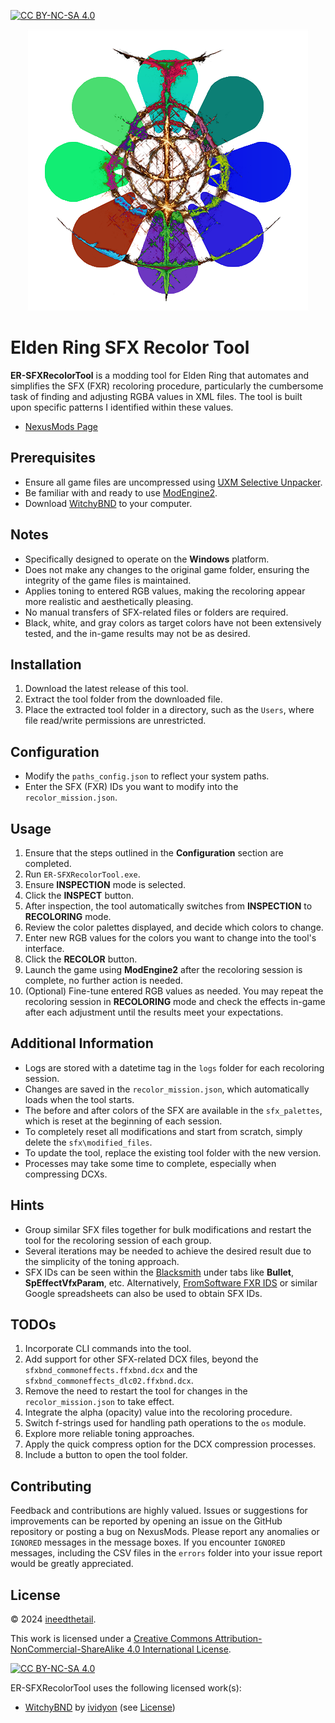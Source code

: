 [![CC BY-NC-SA 4.0][cc-by-nc-sa-shield]][cc-by-nc-sa]

<p align="center">
  <img src="https://github.com/tfb-sv/ER-SFXRecolorTool/blob/main/builders/recolor_logo.png?raw=true" />
</p>

# Elden Ring SFX Recolor Tool

**ER-SFXRecolorTool** is a modding tool for Elden Ring that automates and simplifies the SFX (FXR) recoloring procedure, particularly the cumbersome task of finding and adjusting RGBA values in XML files. The tool is built upon specific patterns I identified within these values.

- [NexusMods Page](https://www.nexusmods.com/eldenring/mods/6795)

## Prerequisites
- Ensure all game files are uncompressed using [UXM Selective Unpacker](https://github.com/Nordgaren/UXM-Selective-Unpack.git).
- Be familiar with and ready to use [ModEngine2](https://github.com/soulsmods/ModEngine2.git).
- Download [WitchyBND](https://github.com/ividyon/WitchyBND.git) to your computer.

## Notes
- Specifically designed to operate on the **Windows** platform.
- Does not make any changes to the original game folder, ensuring the integrity of the game files is maintained.
- Applies toning to entered RGB values, making the recoloring appear more realistic and aesthetically pleasing.
- No manual transfers of SFX-related files or folders are required.
- Black, white, and gray colors as target colors have not been extensively tested, and the in-game results may not be as desired.

## Installation
1. Download the latest release of this tool.
2. Extract the tool folder from the downloaded file.
3. Place the extracted tool folder in a directory, such as the `Users`, where file read/write permissions are unrestricted.

## Configuration
- Modify the `paths_config.json` to reflect your system paths.
- Enter the SFX (FXR) IDs you want to modify into the `recolor_mission.json`.

## Usage
1. Ensure that the steps outlined in the **Configuration** section are completed.
2. Run `ER-SFXRecolorTool.exe`.
3. Ensure **INSPECTION** mode is selected.
4. Click the **INSPECT** button.
5. After inspection, the tool automatically switches from **INSPECTION** to **RECOLORING** mode.
6. Review the color palettes displayed, and decide which colors to change.
7. Enter new RGB values for the colors you want to change into the tool's interface.
8. Click the **RECOLOR** button.
9. Launch the game using **ModEngine2** after the recoloring session is complete, no further action is needed.
10. (Optional) Fine-tune entered RGB values as needed. You may repeat the recoloring session in **RECOLORING** mode and check the effects in-game after each adjustment until the results meet your expectations.

## Additional Information
- Logs are stored with a datetime tag in the `logs` folder for each recoloring session.
- Changes are saved in the `recolor_mission.json`, which automatically loads when the tool starts.
- The before and after colors of the SFX are available in the `sfx_palettes`, which is reset at the beginning of each session.
- To completely reset all modifications and start from scratch, simply delete the `sfx\modified_files`.
- To update the tool, replace the existing tool folder with the new version.
- Processes may take some time to complete, especially when compressing DCXs.

## Hints
- Group similar SFX files together for bulk modifications and restart the tool for the recoloring session of each group.
- Several iterations may be needed to achieve the desired result due to the simplicity of the toning approach.
- SFX IDs can be seen within the [Blacksmith](https://github.com/vawser/Smithbox.git) under tabs like **Bullet**, **SpEffectVfxParam**, etc. Alternatively, [FromSoftware FXR IDS](https://docs.google.com/spreadsheets/d/1gmUiSpJtxFFl0g04MWMIIs37W13Yjp-WUxtbyv99JIQ/edit?gid=866341224#gid=866341224) or similar Google spreadsheets can also be used to obtain SFX IDs.

## TODOs
1. Incorporate CLI commands into the tool.
2. Add support for other SFX-related DCX files, beyond the `sfxbnd_commoneffects.ffxbnd.dcx` and the `sfxbnd_commoneffects_dlc02.ffxbnd.dcx`.
3. Remove the need to restart the tool for changes in the `recolor_mission.json` to take effect.
4. Integrate the alpha (opacity) value into the recoloring procedure.
5. Switch f-strings used for handling path operations to the `os` module.
7. Explore more reliable toning approaches.
8. Apply the quick compress option for the DCX compression processes.
9. Include a button to open the tool folder.

## Contributing
Feedback and contributions are highly valued. Issues or suggestions for improvements can be reported by opening an issue on the GitHub repository or posting a bug on NexusMods. Please report any anomalies or `IGNORED` messages in the message boxes. If you encounter `IGNORED` messages, including the CSV files in the `errors` folder into your issue report would be greatly appreciated.

## License
© 2024 [ineedthetail](https://github.com/tfb-sv).

This work is licensed under a [Creative Commons Attribution-NonCommercial-ShareAlike 4.0 International License][cc-by-nc-sa].

[![CC BY-NC-SA 4.0][cc-by-nc-sa-image]][cc-by-nc-sa]

ER-SFXRecolorTool uses the following licensed work(s):
- [WitchyBND](https://github.com/ividyon/WitchyBND.git) by [ividyon](https://github.com/ividyon) (see [License](https://github.com/ividyon/WitchyBND/blob/main/LICENSE))

[cc-by-nc-sa]: http://creativecommons.org/licenses/by-nc-sa/4.0/
[cc-by-nc-sa-image]: https://licensebuttons.net/l/by-nc-sa/4.0/88x31.png
[cc-by-nc-sa-shield]: https://img.shields.io/badge/License-CC%20BY--NC--SA%204.0-lightgrey.svg
